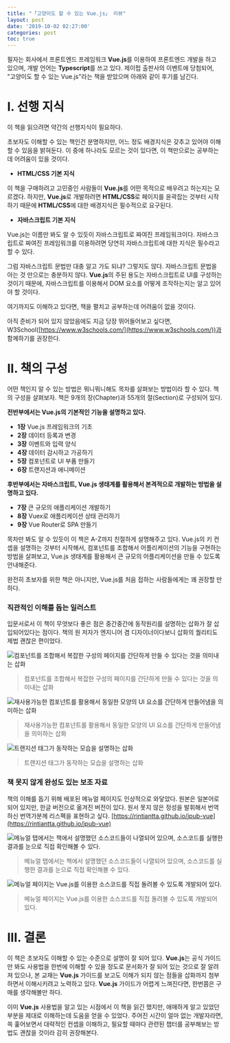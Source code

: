 ```yaml
---
title: "「고양이도 할 수 있는 Vue.js」 리뷰"
layout: post
date: '2019-10-02 02:27:00'
categories: post
toc: true
---
```


필자는 회사에서 프론트엔드 프레임워크 **Vue.js**를 이용하여 프론트엔드 개발을 하고 있으며, 개발 언어는 **Typescript**를 쓰고 있다. 제이펍 출판사의 이벤트에 당첨되어, "고양이도 할 수 있는 Vue.js"라는 책을 받았으며 아래와 같이 후기를 남긴다.

# I. 선행 지식

이 책을 읽으려면 약간의 선행지식이 필요하다.

초보자도 이해할 수 있는 책인건 분명하지만, 어느 정도 배경지식은 갖추고 있어야 이해할 수 있음을 밝혀둔다. 이 중에 하나라도 모르는 것이 있다면, 이 책만으로는 공부하는데 어려움이 있을 것이다.

- **HTML/CSS 기본 지식**

이 책을 구매하려고 고민중인 사람들이 **Vue.js**를 어떤 목적으로 배우려고 하는지는 모르겠다. 하지만, **Vue.js**로 개발하려면 **HTML/CSS**로 페이지를 윤곽잡는 것부터 시작하기 때문에 **HTML/CSS**에 대한 배경지식은 필수적으로 요구된다.

- **자바스크립트 기본 지식**

Vue.js는 이름만 봐도 알 수 있듯이 자바스크립트로 짜여진 프레임워크이다. 자바스크립트로 짜여진 프레임워크를 이용하려면 당연히 자바스크립트에 대한 지식은 필수라고 할 수 있다. 

그럼 자바스크립트 문법만 대충 알고 가도 되냐? 그렇지도 않다. 자바스크립트 문법을 아는 것 만으로는 충분하지 않다. **Vue.js**의 주된 용도는 자바스크립트로 UI를 구성하는 것이기 때문에, 자바스크립트를 이용해서 DOM 요소를 어떻게 조작하는지는 알고 있어야 할 것이다. 

여기까지도 이해하고 있다면, 책을 펼치고 공부하는데 어려움이 없을 것이다. 

아직 준비가 되어 있지 않았음에도 지금 당장 뛰어들어보고 싶다면, W3School([https://www.w3schools.com/](https://www.w3schools.com/))과 함께하기를 권장한다.

# II. 책의 구성

어떤 책인지 알 수 있는 방법은 뭐니뭐니해도 목차를 살펴보는 방법이라 할 수 있다. 책의 구성을 살펴보자. 책은 9개의 장(Chapter)과 55개의 절(Section)로 구성되어 있다.

**전반부에서는 Vue.js의 기본적인 기능을 설명하고 있다.**

- **1장** Vue.js 프레임워크의 기초
- **2장** 데이터 등록과 변경
- **3장** 이벤트와 입력 양식
- **4장** 데이터 감시하고 가공하기
- **5장** 컴포넌트로 UI 부품 만들기
- **6장** 트랜지션과 애니메이션

**후반부에서는 자바스크립트, Vue.js 생태계를 활용해서 본격적으로 개발하는 방법을 설명하고 있다.**

- **7장** 큰 규모의 애플리케이션 개발하기
- **8장** Vuex로 애플리케이션 상태 관리하기
- **9장** Vue Router로 SPA 만들기

목차만 봐도 알 수 있듯이 이 책은 A-Z까지 친절하게 설명해주고 있다. Vue.js의 키 컨셉을 설명하는 것부터 시작해서, 컴포넌트를 조합해서 어플리케이션의 기능을 구현하는 방법을 살펴보고, Vue.js 생태계를 활용해서 큰 규모의 어플리케이션을 만들 수 있도록 안내해준다.

완전히 초보자를 위한 책은 아니지만, Vue.js를 처음 접하는 사람들에게는 꽤 권장할 만하다.

### 직관적인 이해를 돕는 일러스트

입문서로서 이 책이 무엇보다 좋은 점은 중간중간에 동작원리를 설명하는 삽화가 잘 삽입되어있다는 점이다. 책의 원 저자가 엔지니어 겸 디자이너이다보니 삽화의 퀄리티도 제법 괜찮은 편이었다.

![컴포넌트를 조합해서 복잡한 구성의 페이지를 간단하게 만들 수 있다는 것을 의미내는 삽화](https://lh3.googleusercontent.com/4cTk9gJ93qWp7PdKrWau0n7I2b8mxN1jQECbL3fPmWhqc1KcSVBIwKCZ1osMVHAfnsoah3X4HEfOZO7Hm5LTWO4_cqTckofJpiBEkZv3NfizGU-6H-Q6jo38Za-CLqwR9he97TBJtq9YrdmrOY-D57ef_w9TBQ7W_nLymyruoLuep8qK6cCcrR1db3XkDVEXNGAtWBmjrl_mmLMldBM42e0uN4kF6JI5kRPVDlQCv6XW99cnyMpN538CyAOGpK4MksXvYrKf-oGhW2op9-eipe_A_MIlA4M7rA1La2CbiElSzoYNuVQbJgI_y0_VsEzomYjJamTZUfqIDutG30sJbcsYpOaRmAgGp0WHLvPzZclQgwvMjHwueuMy3RWvjatPbCv-hQJmhuuRxJXgqZSvtiTFA1L_NxX0X6acd2UwxeP8MLSmJG96wzwNwz8PlTxhwyohFf9RY9o5EMqvk6JKYKnvA_t1iqjMC2a1saktAlLL_VVw5N-LeAA3CygASqtDY-nLhyE8chiSvK8KRy4TL9JBmeMHEhcKN8YXWy6EylTaTIKOHFG8p1bx3U_5p56Fk-GqfaXaQGnSr7kim-OWnGiLKkSDHY-HXQriS9qkC8okyw0cMhH1u2fIbkIE4EeSLlS-OOGhhd4-4X5Vn2K8zeop2SFvdWW2JGeDYSbE67AjlD0zkinoU-M=w947-h411-no)

> 컴포넌트를 조합해서 복잡한 구성의 페이지를 간단하게 만들 수 있다는 것을 의미내는 삽화

![재사용가능한 컴포넌트를 활용해서 동일한 모양의 UI 요소를 간단하게 만들어냄을 의미하는 삽화](https://lh3.googleusercontent.com/zYuBZoP6d-VnxkyrjqNoGG_HXCYFiHHSbsL2c0wmeTtkaVAp9aODH7F3M0CNziHaCFKTaOVnS8BTmb2Zfj0S26WA25vQA-KhH6t_27upGeU1DOlKRcR0gIUvCItRa6NYxIo0pPmr_yOPMXZAtAak4maW_drUHJD4WMH7fbHjBjOizeysCXxfmOBTZEVBDKzN5ArH07KwAH5uyqSS5DBcJcWKW1W-MI7qoNpM0X9ld4aZzMcNVJIpj3Ns5TQIhsrQ6HmlH0sKFwqW30LkyJzr3xygKpWymqP7DgITdlaEYmcqwFUhJoy0NkIv7JxzuUAt2BddYSw-WjDKdmTolpYt22E0KzINmkmviYdlGBDXj_0fzat31LiHQuQZsKaNFLkO-KWxhHMiL3giTs_9amTq0KpqFXm5NsgNYbRRrfKAzgeOvmGcRxJxjGUxXXZ9jRDujWqKEcRicp_Xl-AJ-56clqkHuVt_p5n_EFzvcXsCRSUvulHfet2qub180Xp2WmD9g1_vryQqxYZvU7Mr98ZZt5Ay1VWfTT1_ZWyj2F5j8ZYsqe7A8eLq_FKKVBkwvCUfl4vvH9Rfrj_MT1mT75cYETdZQ3GxPBS6_RSClXjPlev72GG0jZqN28bBSRAo9l6wAdauBNNV_VYmnvt5CnFZzNP2NeGmeMYBtz-zhi-RI_y6_Q8oPm99qCE=w884-h354-no)

> 재사용가능한 컴포넌트를 활용해서 동일한 모양의 UI 요소를 간단하게 만들어냄을 의미하는 삽화

![트랜지션 태그가 동작하는 모습을 설명하는 삽화](https://lh3.googleusercontent.com/bKE22lskhWZnnzd-E3bXKhy9pECMZa5m8mzz9uP38NyW5QyJrNKOFFwYr9LSXhqF8-GAvezxhNGEgVIzCx1t2NjrV1hr3BAHF-ub_opySSf6IbIuu6i9Eh1xlJaN6cuEW5Kt8BJESuvRnWjs_DUHb2uieEYgtMbkHaqf8O19F8EUIlOnON--rwmdhm5_MB8Yc-JFkdCD4gNVhK9jagWoSmyJVQHPRGYJ5EVtt-0CqjN4JsDs7d4CecCxLEudMYLmIhnirIPaV-gCGyhmAGoHwYQt4xYjjvsEc7gYX0CcGdirZlWZJVHT3kdOEvT9W7rOM4yt2WI_Ur5xSpZL2nbaybmh3C2m-7IhCcFpBdtICBkRp8HjXxi6p-OSvPxqg0KLvkXJvO9EHHvGEUvkj4LJy_H5pVXPOQlr15Aa6g9udiPypRI2PEVJ2pLagsqb3pY4ycVzdu7B-SzeCqcUCNkvpexNSQYl4Mo80GnSJghC2YZRn_sWismelAC-7vvr8fZQK7RjJSXYWxiIMIAtxapNKawfO5twTvXmNqvadfK9Y3iVxnbJmRQ5DBUP7OuXXSWcm66lz3ZYfGe-Kyb54phSVZkUuRo3XNLoh_OdjP5vXS41aQceVqHCtQxsxQ38NdYibJ4ogWvvkIVIZxm7Ut2wL4D4xZLKzCyJ6UP7iRFxWWv1hpJKGyRtX8kj6YAmKz0vGL3_uXnOuPc5snzQE5-JwLp2i0p88-3X3XFH12wrvfadwnvv=w884-h354-no)

> 트랜지션 태그가 동작하는 모습을 설명하는 삽화

### 책 못지 않게 완성도 있는 보조 자료

책의 이해를 돕기 위해 배포된 메뉴얼 페이지도 인상적으로 와닿았다. 원본은 일본어로 되어 있지만, 한글 버전으로 옮겨진 버전이 있다. 원서 못지 않은 정성을 발휘해서 번역하신 번역가분께 리스펙을 표현하고 싶다. [https://rintiantta.github.io/jpub-vue](https://rintiantta.github.io/jpub-vue)

![메뉴얼 탭에서는 책에서 설명했던 소스코드들이 나열되어 있으며, 소스코드를 실행한 결과를 눈으로 직접 확인해볼 수 있다.](https://lh3.googleusercontent.com/4XO0sIGQrKQNEJBrz-IJjhJamjRUYfDtUCCdJ6yt7h390-mVcE8Uu-tp-vc6bmkFo079TEJCqh8Ri7s1xqGaJCfW-4rk22lTq4YWSyetJfRr8-O0yVbeF2MGaPbglg-sMqp8vHBE1DlWYPCSFid-XwKHLampPxFugnVGlFsJUAa2Unk7oTXltT66eq4Ce0GJFxH2PLvldD8na3qEUFICi2UEMYTQvRLuuA9jllsSs7wwz5AK7E9Ye-98QHBF5rX-URCH4fx0GS9h_FBXyXQl4r64zTcedIw47FbPlo-U9C3VViMMdBwDoVrQxkWrgAeCTQqFTelIPfZpDa9mq6K4Zw51ObZFb1wzNImBLoV-MF7wJGot_1KmYpBWtwykrXda0GzJDKcs_rMqc2W-zieQ1zMsPvcDOC5CKqQSfqzYVZwygWeHBDsPmnmSH7I8OYvIS31kF1a6Jw7yDBGWyeVv9uHvg6s2X1jG-0jeL4lq2i_5A-C81ei2vuyAwmnP8IC-nPOcFfwEbqyercKXQiptDGBBDOnUEKLgq7NRsLFK9w0cCu0GeiZYhOcJYkh6eTiK9asw-l2TWClLUG9SF1qVjfc65uHIJkfCcognm6W4kdnyHWqLZsm-5dINZzGxwUWoOgCj9RSNUZ_2g1P2WiHmJQ_w-92XGu_GNKkZZrzoG6MGYlq-sqI6KxI=w1365-h759-no)

> 메뉴얼 탭에서는 책에서 설명했던 소스코드들이 나열되어 있으며, 소스코드를 실행한 결과를 눈으로 직접 확인해볼 수 있다.

![메뉴얼 페이지는 Vue.js를 이용한 소스코드를 직접 돌려볼 수 있도록 개발되어 있다.](https://lh3.googleusercontent.com/G-p-cpaYl_JNzpecQs1Rro5jj3J490ZxXg7gFbQJ9h2XxC1xvUln1p62STRoC2-AU4IwnoI1rHMoTykGiaLI1vRB-QLT3ss5pkVvpQIhDPNcDrTq-xGZTsl9uY0iDy5xAN3FsfaOJLViGVq4Mx4oYR2cd1EQS2aA18vizvWLMMq2qFu7jbTnqMsr5LJKWw22lZf7MqtuFgzvqVDR511riIufxIGOL3sj2zEPMc1G51VrH8QGjjKOvwfVlU4PBN0oHaECpyBL9GwH6BLCNc-ricfSYnpDkyUh9p5hft0CYH46xacitf_it2aaXcVixh5bKZHuB15ExHDSfNmNGx4XvlAXdp1cIMHmeMKsmX9T_o3XVihUdX9ckUh5IwisyIsNnNSfvkQ4C0SWs5XhyvNWeFMoxZ7HrzhojyAFYHpQKfibF-v0R04kQDb6CIk7Vk-tEoeLVTYufVXmcF8uzRN2FHPQoGVtQmRoPnu5wLCpg1PZd4dHzkNh-rxfDqQEXxqAgDQXAR7xjwNh_0XgV-xFyuvcTH2rNDjdgt8j17y_ECJwJkSKkzGWqH0qgrJuPnuyBlMLIEHuOxxW-T2cSq6cRw4xJMl4ZtqxgbRebF_80322e_f5P93-hUDcXndWwSUXZPqsO1Gg8AHAl86kT0gZ4uOwcJqJPs8bFo1SLov85pl59Ucq0Wz4QTY=w1365-h803-no)

> 메뉴얼 페이지는 Vue.js를 이용한 소스코드를 직접 돌려볼 수 있도록 개발되어 있다.

# III. 결론

이 책은 초보자도 이해할 수 있는 수준으로 설명이 잘 되어 있다. **Vue.js**는 공식 가이드만 봐도 사용법을 한번에 이해할 수 있을 정도로 문서화가 잘 되어 있는 것으로 잘 알려져 있으나, 본 교재는 **Vue.js** 가이드를 보고도 이해가 되지 않는 점들을 삽화까지 첨부하면서 이해시키려고 노력하고 있다. **Vue.js** 가이드가 어렵게 느껴진다면, 한번쯤은 구매를 생각해볼만 하다.

이미 **Vue.js** 사용법을 알고 있는 시점에서 이 책을 읽긴 했지만, 애매하게 알고 있었던 부분을 제대로 이해하는데 도움을 얻을 수 있었다. 주어진 시간이 얼마 없는 개발자라면, 쓱 훑어보면서 대략적인 컨셉을 이해하고, 필요할 때마다 관련된 챕터를 공부해보는 방법도 괜찮을 것이라 감히 권장해본다.